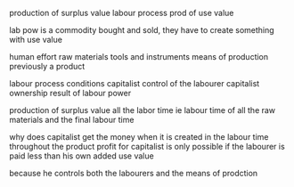 production of surplus value
labour process
prod of use value

lab pow is a commodity bought and sold, they have to create something with use value

human effort
raw materials
tools and instruments means of production previously a product

labour process conditions
capitalist control of the labourer
capitalist ownership result of labour power


production of surplus value
all the labor time
ie labour time of all the raw materials and the final labour time

why does capitalist get the money when it is created in the labour time throughout the product
profit for capitalist is only possible if the labourer is paid less than his own added use value

because he controls both the labourers and the means of prodction

